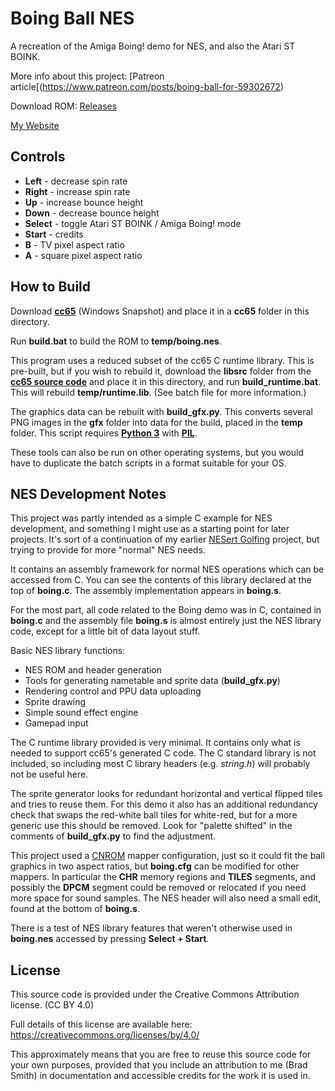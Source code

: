 # Boing Ball NES

A recreation of the Amiga Boing! demo for NES, and also the Atari ST BOINK.

More info about this project: [Patreon article[(https://www.patreon.com/posts/boing-ball-for-59302672)

Download ROM: [Releases](https://github.com/bbbradsmith/boingnes/releases)

[My Website](https://rainwarrior.ca)

## Controls

* **Left** - decrease spin rate
* **Right** - increase spin rate
* **Up** - increase bounce height
* **Down** - decrease bounce height
* **Select** - toggle Atari ST BOINK / Amiga Boing! mode
* **Start** - credits
* **B** - TV pixel aspect ratio
* **A** - square pixel aspect ratio

## How to Build

Download [**cc65**](https://cc65.github.io/) (Windows Snapshot) and place it in a
**cc65** folder in this directory.

Run **build.bat** to build the ROM to **temp/boing.nes**.

This program uses a reduced subset of the cc65 C runtime library.
This is pre-built, but if you wish to rebuild it, download the **libsrc** folder
from the [**cc65 source code**](https://github.com/cc65/cc65)
and place it in this directory, and run **build_runtime.bat**.
This will rebuild **temp/runtime.lib**.
(See batch file for more information.)

The graphics data can be rebuilt with **build_gfx.py**.
This converts several PNG images in the **gfx** folder into data for the build,
placed in the **temp** folder.
This script requires [**Python 3**](https://www.python.org/) with
[**PIL**](https://pillow.readthedocs.io).

These tools can also be run on other operating systems, but you would have to
duplicate the batch scripts in a format suitable for your OS.

## NES Development Notes

This project was partly intended as a simple C example for NES development,
and something I might use as a starting point for later projects.
It's sort of a continuation of my earlier
[NESert Golfing](https://github.com/bbbradsmith/NESertGolfing) project,
but trying to provide for more "normal" NES needs.

It contains an assembly framework for normal NES operations which can be
accessed from C. You can see the contents of this library declared at the top
of **boing.c**. The assembly implementation appears in **boing.s**.

For the most part, all code related to the Boing demo was in C, contained in
**boing.c** and the assembly file **boing.s** is almost entirely just the
NES library code, except for a little bit of data layout stuff.

Basic NES library functions:
* NES ROM and header generation
* Tools for generating nametable and sprite data (**build_gfx.py**)
* Rendering control and PPU data uploading
* Sprite drawing
* Simple sound effect engine
* Gamepad input

The C runtime library provided is very minimal. It contains only what is needed
to support cc65's generated C code. The C standard library is not included,
so including most C library headers (e.g. *string.h*) will probably not be
useful here.

The sprite generator looks for redundant horizontal and vertical flipped tiles
and tries to reuse them. For this demo it also has an additional redundancy check
that swaps the red-white ball tiles for white-red, but for a more generic use this
should be removed. Look for "palette shifted" in the comments of **build_gfx.py**
to find the adjustment.

This project used a [CNROM](https://wiki.nesdev.org/w/index.php/CNROM)
mapper configuration, just so it could fit the ball graphics in two aspect ratios,
 but **boing.cfg** can be modified for other mappers.
In particular the **CHR** memory regions and **TILES** segments,
and possibly the **DPCM** segment could be removed or relocated if you
need more space for sound samples. The NES header will also need a small edit,
found at the bottom of **boing.s**.

There is a test of NES library features that weren't otherwise used in **boing.nes**
accessed by pressing **Select + Start**.

## License

This source code is provided under the Creative Commons Attribution license. (CC BY 4.0)

Full details of this license are available here:
https://creativecommons.org/licenses/by/4.0/

This approximately means that you are free to reuse this source code for your own purposes,
provided that you include an attribution to me (Brad Smith) in documentation and
accessible credits for the work it is used in.
